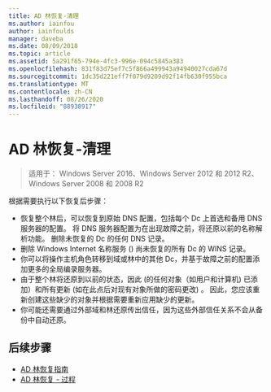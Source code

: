 ```yaml
---
title: AD 林恢复-清理
ms.author: iainfou
author: iainfoulds
manager: daveba
ms.date: 08/09/2018
ms.topic: article
ms.assetid: 5a291f65-794e-4fc3-996e-094c5845a383
ms.openlocfilehash: 831f83d75ef7c5f866a499943a94940027cda67d
ms.sourcegitcommit: 1dc35d221eff7f079d9209d92f14fb630f955bca
ms.translationtype: MT
ms.contentlocale: zh-CN
ms.lasthandoff: 08/26/2020
ms.locfileid: "88938917"
---
```

# <a name="ad-forest-recovery---cleanup"></a>AD 林恢复-清理

>适用于： Windows Server 2016、Windows Server 2012 和 2012 R2、Windows Server 2008 和 2008 R2

 根据需要执行以下恢复后步骤：

- 恢复整个林后，可以恢复到原始 DNS 配置，包括每个 Dc 上首选和备用 DNS 服务器的配置。 将 DNS 服务器配置为在出现故障之前，将还原以前的名称解析功能。 删除未恢复的 Dc 的任何 DNS 记录。
- 删除 Windows Internet 名称服务 () 尚未恢复的所有 Dc 的 WINS 记录。
- 你可以将操作主机角色转移到域或林中的其他 Dc，并基于故障之前的配置添加更多的全局编录服务器。
- 由于整个林将还原到以前的状态，因此 (的任何对象（如用户和计算机) 已添加）和所有更新 (如在此点后对现有对象所做的密码更改) 。 因此，您应该重新创建这些缺少的对象并根据需要重新应用缺少的更新。
- 你可能还需要通过外部域和林还原传出信任，因为这些外部信任关系不会从备份中自动还原。

## <a name="next-steps"></a>后续步骤

- [AD 林恢复指南](AD-Forest-Recovery-Guide.md)
- [AD 林恢复 - 过程](AD-Forest-Recovery-Procedures.md)
